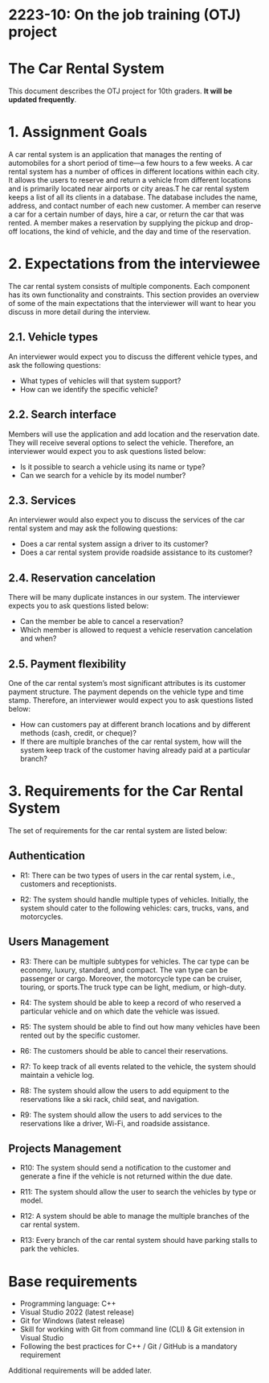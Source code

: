 # 2223-10: On the job training (OTJ) project

# The Car Rental System
This document describes the OTJ project for 10th graders. **It will be updated frequently**.

# 1. Assignment Goals
A car rental system is an application that manages the renting of automobiles for a short period of time—a few hours to a few weeks. 
A car rental system has a number of offices in different locations within each city. 
It allows the users to reserve and return a vehicle from different locations and is primarily located near airports or city areas.T
he car rental system keeps a list of all its clients in a database. The database includes the name, address, and contact number of each new customer.
A member can reserve a car for a certain number of days, hire a car, or return the car that was rented. 
A member makes a reservation by supplying the pickup and drop-off locations, the kind of vehicle, and the day and time of the reservation.

# 2. Expectations from the interviewee
The car rental system consists of multiple components. Each component has its own functionality and constraints. 
This section provides an overview of some of the main expectations that the interviewer will want to hear you discuss in more detail during the interview.

## 2.1. Vehicle types
An interviewer would expect you to discuss the different vehicle types, and ask the following questions:
* What types of vehicles will that system support?
* How can we identify the specific vehicle?

## 2.2. Search interface
Members will use the application and add location and the reservation date. They will receive several options to select the vehicle. 
Therefore, an interviewer would expect you to ask questions listed below:
* Is it possible to search a vehicle using its name or type?
* Can we search for a vehicle by its model number?

## 2.3. Services
An interviewer would also expect you to discuss the services of the car rental system and may ask the following questions:
* Does a car rental system assign a driver to its customer?
* Does a car rental system provide roadside assistance to its customer?

## 2.4. Reservation cancelation
There will be many duplicate instances in our system. The interviewer expects you to ask questions listed below:

* Can the member be able to cancel a reservation?
* Which member is allowed to request a vehicle reservation cancelation and when?

## 2.5. Payment flexibility
One of the car rental system’s most significant attributes is its customer payment structure. The payment depends on the vehicle type and time stamp. Therefore, an interviewer would expect you to ask questions listed below:

* How can customers pay at different branch locations and by different methods (cash, credit, or cheque)?
* If there are multiple branches of the car rental system, how will the system keep track of the customer having already paid at a particular branch?

# 3. Requirements for the Car Rental System
The set of requirements for the car rental system are listed below:

 ## Authentication
* R1: There can be two types of users in the car rental system, i.e., customers and receptionists.

* R2: The system should handle multiple types of vehicles. Initially, the system should cater to the following vehicles: cars, trucks, vans, and motorcycles.

## Users Management
* R3: There can be multiple subtypes for vehicles. The car type can be economy, luxury, standard, and compact. The van type can be passenger or cargo. Moreover, the motorcycle type can be cruiser, touring, or sports.The truck type can be light, medium, or high-duty.

* R4: The system should be able to keep a record of who reserved a particular vehicle and on which date the vehicle was issued.

* R5: The system should be able to find out how many vehicles have been rented out by the specific customer.

* R6: The customers should be able to cancel their reservations.

* R7: To keep track of all events related to the vehicle, the system should maintain a vehicle log.

* R8: The system should allow the users to add equipment to the reservations like a ski rack, child seat, and navigation.

* R9: The system should allow the users to add services to the reservations like a driver, Wi-Fi, and roadside assistance.

## Projects Management
* R10: The system should send a notification to the customer and generate a fine if the vehicle is not returned within the due date.

* R11: The system should allow the user to search the vehicles by type or model.

* R12: A system should be able to manage the multiple branches of the car rental system.

* R13: Every branch of the car rental system should have parking stalls to park the vehicles.

# Base requirements

* Programming language: C++
* Visual Studio 2022 (latest release)
* Git for Windows (latest release)
* Skill for working with Git from command line (CLI) & Git extension in Visual Studio
* Following the best practices for C++ / Git / GitHub is a mandatory requirement

Additional requirements will be added later.
